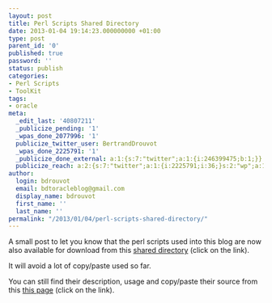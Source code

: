 ```yaml
---
layout: post
title: Perl Scripts Shared Directory
date: 2013-01-04 19:14:23.000000000 +01:00
type: post
parent_id: '0'
published: true
password: ''
status: publish
categories:
- Perl Scripts
- ToolKit
tags:
- oracle
meta:
  _edit_last: '40807211'
  _publicize_pending: '1'
  _wpas_done_2077996: '1'
  publicize_twitter_user: BertrandDrouvot
  _wpas_done_2225791: '1'
  _publicize_done_external: a:1:{s:7:"twitter";a:1:{i:246399475;b:1;}}
  publicize_reach: a:2:{s:7:"twitter";a:1:{i:2225791;i:36;}s:2:"wp";a:1:{i:0;i:10;}}
author:
  login: bdrouvot
  email: bdtoracleblog@gmail.com
  display_name: bdrouvot
  first_name: ''
  last_name: ''
permalink: "/2013/01/04/perl-scripts-shared-directory/"
---
```


A small post to let you know that the perl scripts used into this blog are now also available for download from this [shared directory](https://docs.google.com/folder/d/0B7Jf_4JdsptpRHdyOWk1VTdUdEU/edit) (click on the link).

It will avoid a lot of copy/paste used so far.

You can still find their description, usage and copy/paste their source from this [this page](http://bdrouvot.wordpress.com/perl-scripts-2/ "Perl Scripts") (click on the link).
